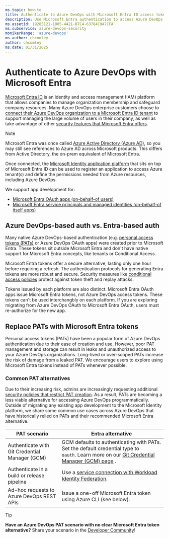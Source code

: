 ```yaml
---
ms.topic: how-to
title: Authenticate to Azure DevOps with Microsoft Entra ID access tokens
description: Use Microsoft Entra authentication to access Azure DevOps Services.
ms.assetid: 19285121-1805-4421-B7C4-63784C9A7CFA
ms.subservice: azure-devops-security
monikerRange: 'azure-devops'
ms.author: chcomley
author: chcomley
ms.date: 01/31/2025
---
```


# Authenticate to Azure DevOps with Microsoft Entra

[Microsoft Entra ID](/entra/fundamentals/whatis) is an identity and access management (IAM) platform that allows companies to manage organization membership and safeguard company resources. Many Azure DevOps enterprise customers choose to [connect their Azure DevOps organization to a Microsoft Entra ID tenant](../../../organizations/accounts/connect-organization-to-azure-ad.md) to support managing the large volume of users in their company, as well as take advantage of other [security features that Microsoft Entra offers](../../../organizations/accounts/access-with-azure-ad.md).

> [!NOTE]
> Microsoft Entra was once called [Azure Active Directory (Azure AD)](/entra/fundamentals/new-name), so you may still see references to Azure AD across Microsoft products. This differs from Active Directory, the on-prem equivalent of Microsoft Entra.

Once connected, the [Microsoft Identity application platform](/entra/identity-platform/) that sits on top of Microsoft Entra ID can be used to register an application to access Azure tenant(s) and define the permissions needed from Azure resources, including Azure DevOps.

We support app development for:
* [Microsoft Entra OAuth apps (on-behalf-of users)](entra-oauth.md)
* [Microsoft Entra service principals and managed identities (on-behalf-of itself apps)](service-principal-managed-identity.md)

## Azure DevOps-based auth vs. Entra-based auth

Many native Azure DevOps-based authentication (e.g. [personal access tokens (PATs)](../../../organizations/accounts/use-personal-access-tokens-to-authenticate.md) or Azure DevOps OAuth apps) were created prior to Microsoft Entra. These tokens sit outside Microsoft Entra and don't have native support for Microsoft Entra concepts, like tenants or Conditional Access.

Microsoft Entra tokens offer a secure alternative, lasting only one hour before requiring a refresh. The authentication protocols for generating Entra tokens are more robust and secure. Security measures like [conditional access policies](../../../organizations/accounts/change-application-access-policies.md#cap-support-on-azure-devops) protect against token theft and replay attacks. 

Tokens issued by each platform are also distinct. Microsoft Entra OAuth apps issue Microsoft Entra tokens, not Azure DevOps access tokens. These tokens can't be used interchangbly on each platform. If you are exploring migrating from Azure DevOps OAuth to Microsoft Entra OAuth, users must re-authorize for the new app.

## Replace PATs with Microsoft Entra tokens

Personal access tokens (PATs) have been a popular form of Azure DevOps authentication due to their ease of creation and use. However, poor PAT management and storage can result in leaks and unauthorized access to your Azure DevOps organizations. Long-lived or over-scoped PATs increase the risk of damage from a leaked PAT. We encourage users to explore using Microsoft Entra tokens instead of PATs whenever possible.

### Common PAT alternatives

Due to their increasing risk, admins are increasingly requesting additional [security policies that restrict PAT creation](/organizations/accounts/manage-pats-with-policies-for-administrators.md). As a result, PATs are becoming a less viable alternative for accessing Azure DevOps programmatically. Outside of migrating any existing app development to the Microsoft Identity platform, we share some common use cases across Azure DevOps that have historically relied on PATs and their recommended Microsoft Entra alternative.

| PAT scenario | Entra alternative |
|------------|------------|
| Authenticate with Git Credential Manager (GCM) | GCM defaults to authenticating with PATs. Set the default credential type to `oauth`. Learn more on our [Git Credential Manager (GCM) page](../../../repos/git/set-up-credential-managers.md) . |
| Authenticate in a build or release pipeline | Use a [service connection with Workload Identity Federation](../../../pipelines/library/connect-to-azure.md#create-an-azure-resource-manager-service-connection-that-uses-workload-identity-federation). |
| Ad-hoc requests to Azure DevOps REST APIs | Issue a one-off Microsoft Entra token using Azure CLI (see below).  |

> [!TIP]
> **Have an Azure DevOps PAT scenario with no clear Microsoft Entra token alternative?** Share your scenario in the [Developer Community](https://developercommunity.visualstudio.com/AzureDevOps)!

